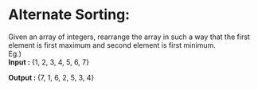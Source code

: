 <h1>Alternate Sorting:</h1> 
Given an array of integers, rearrange the array in such a way that the first element is first maximum and second element is first minimum. <br>
Eg.)<br> 
<b>Input :</b> {1, 2, 3, 4, 5, 6, 7} 

<b>Output : </b>{7, 1, 6, 2, 5, 3, 4} 
